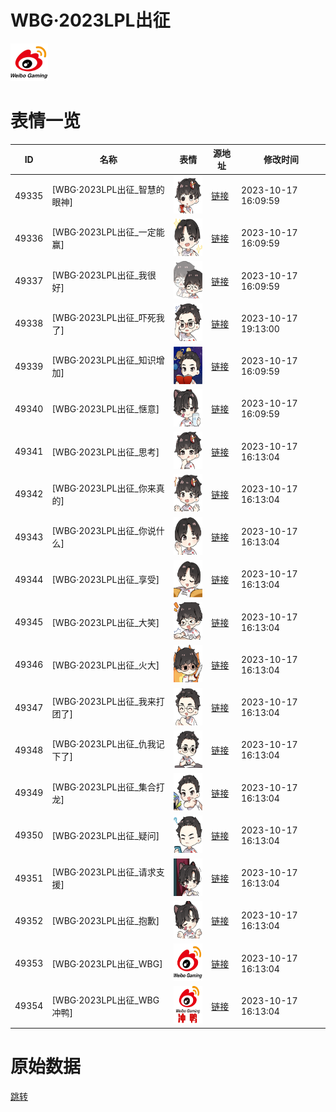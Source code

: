 # WBG·2023LPL出征

<img src="./cover.png" height="60" alt="cover" />

# 表情一览

|ID|名称|表情|源地址|修改时间|
|----|----|----|----|----|
|49335|[WBG·2023LPL出征_智慧的眼神]|<img src="./pic/049335_%5BWBG·2023LPL出征_智慧的眼神%5D.png" height="60" alt="智慧的眼神"/>|[链接](https://i0.hdslb.com/bfs/emote/4d446521fd9377f9f3ac332d02996100e04f0673.png)|2023-10-17 16:09:59|
|49336|[WBG·2023LPL出征_一定能赢]|<img src="./pic/049336_%5BWBG·2023LPL出征_一定能赢%5D.png" height="60" alt="一定能赢"/>|[链接](https://i0.hdslb.com/bfs/emote/fc4d28a661defc1153e34938cc64e7c10ddc82c1.png)|2023-10-17 16:09:59|
|49337|[WBG·2023LPL出征_我很好]|<img src="./pic/049337_%5BWBG·2023LPL出征_我很好%5D.png" height="60" alt="我很好"/>|[链接](https://i0.hdslb.com/bfs/emote/29e600a893cf79137cdb50282c7e93cbe6e653fe.png)|2023-10-17 16:09:59|
|49338|[WBG·2023LPL出征_吓死我了]|<img src="./pic/049338_%5BWBG·2023LPL出征_吓死我了%5D.png" height="60" alt="吓死我了"/>|[链接](https://i0.hdslb.com/bfs/emote/01851dfc91a16a18843fb45119e6e7628aa522fd.png)|2023-10-17 19:13:00|
|49339|[WBG·2023LPL出征_知识增加]|<img src="./pic/049339_%5BWBG·2023LPL出征_知识增加%5D.png" height="60" alt="知识增加"/>|[链接](https://i0.hdslb.com/bfs/emote/fbe01b34cc4972860fa50e9de170b80c0781050c.png)|2023-10-17 16:09:59|
|49340|[WBG·2023LPL出征_惬意]|<img src="./pic/049340_%5BWBG·2023LPL出征_惬意%5D.png" height="60" alt="惬意"/>|[链接](https://i0.hdslb.com/bfs/emote/d731612f3724a6ff3c2df9f628a6a2daaf20bf97.png)|2023-10-17 16:09:59|
|49341|[WBG·2023LPL出征_思考]|<img src="./pic/049341_%5BWBG·2023LPL出征_思考%5D.png" height="60" alt="思考"/>|[链接](https://i0.hdslb.com/bfs/emote/3761f84c450160e152c7ff4877275edf61d61091.png)|2023-10-17 16:13:04|
|49342|[WBG·2023LPL出征_你来真的]|<img src="./pic/049342_%5BWBG·2023LPL出征_你来真的%5D.png" height="60" alt="你来真的"/>|[链接](https://i0.hdslb.com/bfs/emote/82d9cbea6aec75a8388640a72f903182ed3efeeb.png)|2023-10-17 16:13:04|
|49343|[WBG·2023LPL出征_你说什么]|<img src="./pic/049343_%5BWBG·2023LPL出征_你说什么%5D.png" height="60" alt="你说什么"/>|[链接](https://i0.hdslb.com/bfs/emote/4f5cf32b010e19cfc1649552d25d1975dbbef530.png)|2023-10-17 16:13:04|
|49344|[WBG·2023LPL出征_享受]|<img src="./pic/049344_%5BWBG·2023LPL出征_享受%5D.png" height="60" alt="享受"/>|[链接](https://i0.hdslb.com/bfs/emote/d228e64cc8e3a136db1284ff5d9f7f55c03048af.png)|2023-10-17 16:13:04|
|49345|[WBG·2023LPL出征_大笑]|<img src="./pic/049345_%5BWBG·2023LPL出征_大笑%5D.png" height="60" alt="大笑"/>|[链接](https://i0.hdslb.com/bfs/emote/efac4fba2b47bcb067e726e936d74c827045015b.png)|2023-10-17 16:13:04|
|49346|[WBG·2023LPL出征_火大]|<img src="./pic/049346_%5BWBG·2023LPL出征_火大%5D.png" height="60" alt="火大"/>|[链接](https://i0.hdslb.com/bfs/emote/0597affb5d833adb46f276a19e2dd07c7193bc41.png)|2023-10-17 16:13:04|
|49347|[WBG·2023LPL出征_我来打团了]|<img src="./pic/049347_%5BWBG·2023LPL出征_我来打团了%5D.png" height="60" alt="我来打团了"/>|[链接](https://i0.hdslb.com/bfs/emote/6ceb7884724a8d4c09f1e0f892fde1819cc8737d.png)|2023-10-17 16:13:04|
|49348|[WBG·2023LPL出征_仇我记下了]|<img src="./pic/049348_%5BWBG·2023LPL出征_仇我记下了%5D.png" height="60" alt="仇我记下了"/>|[链接](https://i0.hdslb.com/bfs/emote/34add93eb035ac697bd30eb6024f149599e9e0ff.png)|2023-10-17 16:13:04|
|49349|[WBG·2023LPL出征_集合打龙]|<img src="./pic/049349_%5BWBG·2023LPL出征_集合打龙%5D.png" height="60" alt="集合打龙"/>|[链接](https://i0.hdslb.com/bfs/emote/d7aab4d3df64ba7c56f4a3d4af89d76d00f5adf9.png)|2023-10-17 16:13:04|
|49350|[WBG·2023LPL出征_疑问]|<img src="./pic/049350_%5BWBG·2023LPL出征_疑问%5D.png" height="60" alt="疑问"/>|[链接](https://i0.hdslb.com/bfs/emote/bb5fa2f2d99a5aff8cce6f969f035541b68b8778.png)|2023-10-17 16:13:04|
|49351|[WBG·2023LPL出征_请求支援]|<img src="./pic/049351_%5BWBG·2023LPL出征_请求支援%5D.png" height="60" alt="请求支援"/>|[链接](https://i0.hdslb.com/bfs/emote/5ab7e9f26cce88f5bcf326c532f24ecccae1d2fc.png)|2023-10-17 16:13:04|
|49352|[WBG·2023LPL出征_抱歉]|<img src="./pic/049352_%5BWBG·2023LPL出征_抱歉%5D.png" height="60" alt="抱歉"/>|[链接](https://i0.hdslb.com/bfs/emote/14a044f1405fb7762666ec3f55e9040a7ee0edde.png)|2023-10-17 16:13:04|
|49353|[WBG·2023LPL出征_WBG]|<img src="./pic/049353_%5BWBG·2023LPL出征_WBG%5D.png" height="60" alt="WBG"/>|[链接](https://i0.hdslb.com/bfs/emote/c687201ffec13c66635c4ab00792c3487500c824.png)|2023-10-17 16:13:04|
|49354|[WBG·2023LPL出征_WBG冲鸭]|<img src="./pic/049354_%5BWBG·2023LPL出征_WBG冲鸭%5D.png" height="60" alt="WBG冲鸭"/>|[链接](https://i0.hdslb.com/bfs/emote/d77c27a6b5135c99c6befee24d0aac0a06c0a1b1.png)|2023-10-17 16:13:04|

# 原始数据

[跳转](./raw.json)

